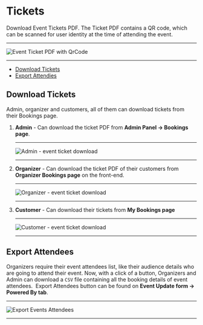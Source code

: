 # Tickets

Download Event Tickets PDF. The Ticket PDF contains a QR code, which can be scanned for user identity at the time of attending the event.

---

![Event Ticket PDF with QrCode](/images/event-ticket-download.jpg "Event Ticket PDF with QrCode")

---


- [Download Tickets](#Download-Tickets)
- [Export Attendies](#Export-Attendies)


<a name="Download-Tickets"></a>
## Download Tickets

Admin, organizer and customers, all of them can download tickets from their Bookings page.

1. **Admin** - Can download the ticket PDF from **Admin Panel -> Bookings page**.

    ---

    ![Admin - event ticket download](/images/download-ticket-admin.jpg "Admin - event ticket download")

    ---

2. **Organizer** - Can download the ticket PDF of their customers from **Organizer Bookings page** on the front-end.

    ---

    ![Organizer - event ticket download](/images/download-ticket-organizer.jpg "Organizer - event ticket download")

    ---

3. **Customer** - Can download their tickets from **My Bookings page**

    ---

    ![Customer - event ticket download](/images/download-ticket-customer.jpg "Customer - event ticket download")

    ---


<a name="Export-Attendees"></a>
## Export Attendees

Organizers require their event attendees list, like their audience details who are going to attend their event. Now, with a click of a button, Organizers and Admin can download a `CSV` file containing all the booking details of event attendees. &nbsp;<larecipe-button type="black" size="sm">Export Attendees</larecipe-button> button can be found on **Event Update form -> Powered By tab**.

---

![Export Events Attendees](/images/export-event-attendees.jpg "Export Events Attendees")

---

